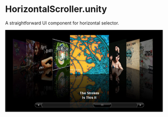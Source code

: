 HorizontalScroller.unity
====

A straightforward UI component for horizontal selector.

![ex](ex.png)
